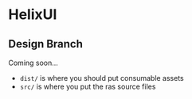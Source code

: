 # HelixUI

## Design Branch

Coming soon...

* `dist/` is where you should put consumable assets
* `src/` is where you put the ras source files

